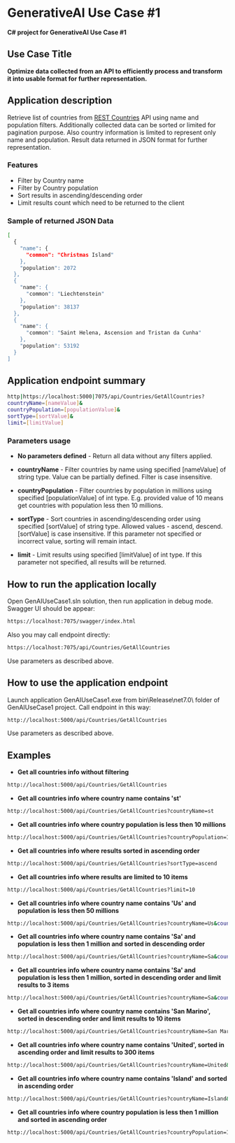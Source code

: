 # GenerativeAI Use Case #1
**C# project for GenerativeAI Use Case #1**

## Use Case Title
**Optimize data collected from an API to efficiently process and transform it into usable format for further representation.**

## Application description
Retrieve list of countries from [REST Countries][A1] API using name and population filters. 
Additionally collected data can be sorted or limited for pagination purpose.
Also country information is limited to represent only name and population.
Result data returned in JSON format for further representation.

### Features
- Filter by Country name
- Filter by Country population
- Sort results in ascending/descending order
- Limit results count which need to be returned to the client

### Sample of returned JSON Data
```sh
[
  {
    "name": {
      "common": "Christmas Island"
    },
    "population": 2072
  },
  {
    "name": {
      "common": "Liechtenstein"
    },
    "population": 38137
  },
  {
    "name": {
      "common": "Saint Helena, Ascension and Tristan da Cunha"
    },
    "population": 53192
  }
]
```

## Application endpoint summary
```sh
http|https://localhost:5000|7075/api/Countries/GetAllCountries?
countryName=[nameValue]&
countryPopulation=[populationValue]&
sortType=[sortValue]&
limit=[limitValue]
```
### Parameters usage
- **No parameters defined** - Return all data without any filters applied.

- **countryName** - Filter countries by name using specified [nameValue] of string type. Value can be partially defined. Filter is case insensitive.

- **countryPopulation** - Filter countries by population in millions using specified [populationValue] of int type.
E.g. provided value of 10 means get countries with population less then 10 millions.

- **sortType** - Sort countries in ascending/descending order using specified [sortValue] of string type. 
Allowed values - ascend, descend. [sortValue] is case insensitive. If this parameter not specified or incorrect value, sorting will remain intact.

- **limit** - Limit results using specified [limitValue] of int type. If this parameter not specified, all results will be returned.

## How to run the application locally
Open GenAIUseCase1.sln solution, then run application in debug mode. Swagger UI should be appear:
```sh
https://localhost:7075/swagger/index.html
```
Also you may call endpoint directly:
```sh
https://localhost:7075/api/Countries/GetAllCountries
```
Use parameters as described above.


## How to use the application endpoint
Launch application GenAIUseCase1.exe from bin\Release\net7.0\ folder of GenAIUseCase1 project.
Call endpoint in this way:
```sh
http://localhost:5000/api/Countries/GetAllCountries
```
Use parameters as described above.

## Examples
- **Get all countries info without filtering**
```sh
http://localhost:5000/api/Countries/GetAllCountries
```

- **Get all countries info where country name contains 'st'**
```sh
http://localhost:5000/api/Countries/GetAllCountries?countryName=st
```

- **Get all countries info where country population is less then 10 millions**
```sh
http://localhost:5000/api/Countries/GetAllCountries?countryPopulation=10
```

- **Get all countries info where results sorted in ascending order**
```sh
http://localhost:5000/api/Countries/GetAllCountries?sortType=ascend
```

- **Get all countries info where results are limited to 10 items**
```sh
http://localhost:5000/api/Countries/GetAllCountries?limit=10
```

- **Get all countries info where country name contains 'Us' and population is less then 50 millions**
```sh
http://localhost:5000/api/Countries/GetAllCountries?countryName=Us&countryPopulation=50
```

- **Get all countries info where country name contains 'Sa' and population is less then 1 million and sorted in descending order**
```sh
http://localhost:5000/api/Countries/GetAllCountries?countryName=Sa&countryPopulation=1&sortType=descend
```

- **Get all countries info where country name contains 'Sa' and population is less then 1 million, sorted in descending order and limit results to 3 items**
```sh
http://localhost:5000/api/Countries/GetAllCountries?countryName=Sa&countryPopulation=1&sortType=descend&limit=3
```

- **Get all countries info where country name contains 'San Marino', sorted in descending order and limit results to 10 items**
```sh
http://localhost:5000/api/Countries/GetAllCountries?countryName=San Marino&sortType=descend&limit=10
```

- **Get all countries info where country name contains 'United', sorted in ascending order and limit results to 300 items**
```sh
http://localhost:5000/api/Countries/GetAllCountries?countryName=United&sortType=ascend&limit=300
```

- **Get all countries info where country name contains 'Island' and sorted in ascending order**
```sh
http://localhost:5000/api/Countries/GetAllCountries?countryName=Island&sortType=ascend
```

- **Get all countries info where country population is less then 1 million and sorted in ascending order**
```sh
http://localhost:5000/api/Countries/GetAllCountries?countryPopulation=1&sortType=ascend
```






[//]: # (Reference links)
[A1]: <https://restcountries.com/v3.1/all>